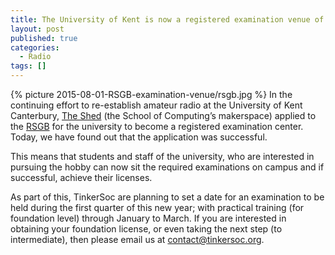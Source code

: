 ```yaml
---
title: The University of Kent is now a registered examination venue of the RSGB.
layout: post
published: true
categories:
  - Radio
tags: []
---
```

{% picture 2015-08-01-RSGB-examination-venue/rsgb.jpg %}
In the continuing effort to re-establish amateur radio at the University of Kent Canterbury,
[The Shed](http://cs.kent.ac.uk/makerspace) (the School of Computing’s makerspace) applied to the [RSGB](http://rsgb.org/) for the university to become a registered examination center. Today, we have found out that the application was successful.

This means that students and staff of the university, who are interested in pursuing the hobby can now sit the required examinations on campus and if successful, achieve their licenses.

As part of this, TinkerSoc are planning to set a date for an examination to be held during the first quarter of this new year; with practical training (for foundation level) through January to March.  If you are interested in obtaining your foundation license, or even taking the next step (to intermediate), then please email us at <contact@tinkersoc.org>.
